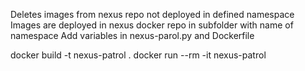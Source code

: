 Deletes images from nexus repo not deployed in defined namespace
Images are deployed in nexus docker repo in subfolder with name of namespace
Add variables in nexus-parol.py and Dockerfile

docker build -t nexus-patrol .
docker run --rm -it nexus-patrol
